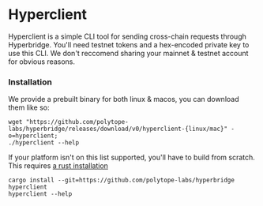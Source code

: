 # Hyperclient

Hyperclient is a simple CLI tool for sending cross-chain requests through Hyperbridge. You'll need testnet tokens and a hex-encoded private key to use this CLI. We don't reccomend sharing your mainnet & testnet account for obvious reasons.

### Installation

We provide a prebuilt binary for both linux & macos, you can download them like so:

```
wget "https://github.com/polytope-labs/hyperbridge/releases/download/v0/hyperclient-{linux/mac}" -o=hyperclient;
./hyperclient --help
```

If your platform isn't on this list supported, you'll have to build from scratch. This requires [a rust installation](https://doc.rust-lang.org/cargo/getting-started/installation.html)


```
cargo install --git=https://github.com/polytope-labs/hyperbridge hyperclient
hyperclient --help
```

